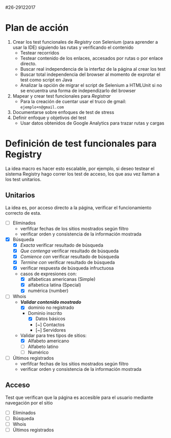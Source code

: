 #26-29122017

# Plan de acción
1. Crear los test funcionales de *Registry* con Selenium (para aprender a usar la IDE) siguiendo las rutas y verificando el contenido
	- Testear recorridos
	- Testear contenido de los enlaces, accesados por rutas o por enlace directo.
	- Buscar real independencia de la interfaz de la página al crear los test
	- Buscar total independencia del browser al momento de exprotar el test como script en Java
	- Analizar la opción de migrar el script de Selenium a HTMLUnit si no se encuentra una forma de independizarlo del browser
2. Mapear y crear test funcionales para *Registrar*
	- Para la creación de cuentar usar el truco de gmail: ```ejemplo+n@gmail.com```
3. Documentarse sobre enfoques de test de stress
4. Definir enfoque y objetivos del test
	- Usar datos obtenidos de Google Analytics para trazar rutas y cargas

# Definición de test funcionales para Registry
La idea macro es hacer esto escalable, por ejemplo, si deseo testear el sistema Registry hago correr los test de acceso, los que asu vez llaman a los test unitarios.

## Unitarios
La idea es, por acceso directo a la página, verificar el funcionamiento correcto de esta.
- [ ] Eliminados
	- verfifcar fechas de los sitios mostrados según filtro
	- verificar orden y consistencia de la información mostrada
- [x] Búsqueda 
	- [x] *Exacta* verificar resultado de búsqueda
	- [x] *Que contenga* verificar resultado de búsqueda
	- [x] *Comience con* verificar resultado de búsqueda
	- [x] *Termine con* verificar resultado de búsqueda
	- [x] verificar respuesta de búsqueda infructuosa
	- casos de expresiones con:
		- [x] alfabeticas americanas (Simple)
		- [x] alfabetica latina (Special)
		- [x] numérica (number)
- [ ] Whois
	- ***Validar contenido mostrado***
		- [x] dominio no registrado
		- Dominio inscrito
			- [x] Datos básicos
			- [~] Contactos
			- [~] Servidores
	- Validar para tres tipos de sitios:
		- [x] Alfabeto americano
		- [ ] Alfabeto latino
		- [ ] Numérico
- [ ] Últimos registrados 
	- verfifcar fechas de los sitios mostrados según filtro
	- verificar orden y consistencia de la información mostrada

## Acceso
Test que verifican que la página es accesible para el usuario mediante navegación por el sitio
- [ ] Eliminados
- [ ] Búsqueda
- [ ] Whois
- [ ] Últimos registrados
